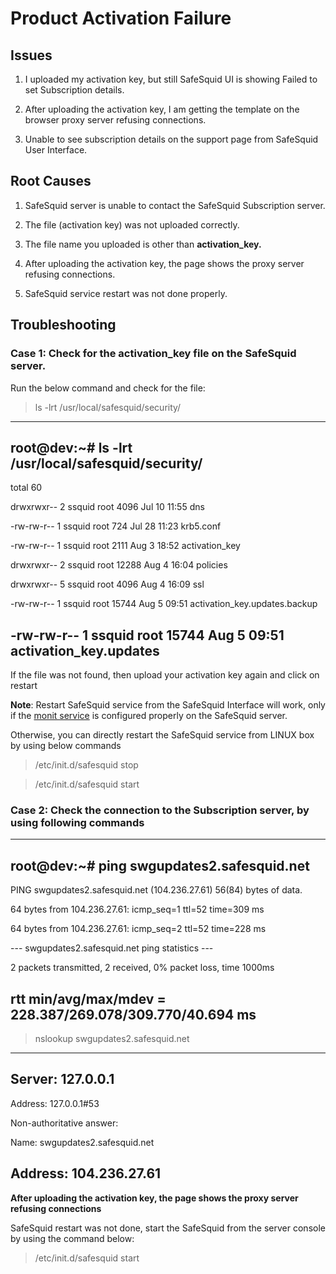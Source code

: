 # Product Activation Failure

## Issues

1.  I uploaded my activation key, but still SafeSquid UI is showing Failed to set Subscription details.

1.  After uploading the activation key, I am getting the template on the browser proxy server refusing connections.

1.  Unable to see subscription details on the support page from SafeSquid User Interface.

## Root Causes

1.  SafeSquid server is unable to contact the SafeSquid Subscription server.

1.  The file (activation key) was not uploaded correctly.

1.  The file name you uploaded is other than **activation_key.**

1.  After uploading the activation key, the page shows the proxy server refusing connections.

1.  SafeSquid service restart was not done properly.

## Troubleshooting

### Case 1: Check for the activation_key file on the SafeSquid server.

Run the below command and check for the file:

> ls -lrt /usr/local/safesquid/security/

  ---------------------------------------------------------------------------
  root@dev:~# ls -lrt /usr/local/safesquid/security/
  ---------------------------------------------------------------------------
  total 60

  drwxrwxr-- 2 ssquid root 4096 Jul 10 11:55 dns

  -rw-rw-r-- 1 ssquid root 724 Jul 28 11:23 krb5.conf

  -rw-rw-r-- 1 ssquid root 2111 Aug 3 18:52 activation_key

  drwxrwxr-- 2 ssquid root 12288 Aug 4 16:04 policies

  drwxrwxr-- 5 ssquid root 4096 Aug 4 16:09 ssl

  -rw-rw-r-- 1 ssquid root 15744 Aug 5 09:51 activation_key.updates.backup

  -rw-rw-r-- 1 ssquid root 15744 Aug 5 09:51 activation_key.updates
  ---------------------------------------------------------------------------

If the file was not found, then upload your activation key again and click on restart

**Note**: Restart SafeSquid service from the SafeSquid Interface will work, only if the [monit service](https://help.safesquid.com/portal/en/kb/articles/setup-monit-for-safesquid-monitoring) is configured properly on the SafeSquid server.

Otherwise, you can directly restart the SafeSquid service from LINUX box by using below commands

> /etc/init.d/safesquid stop

> /etc/init.d/safesquid start

### Case 2: Check the connection to the Subscription server, by using following commands

  -----------------------------------------------------------------------
  root@dev:~# ping swgupdates2.safesquid.net
  -----------------------------------------------------------------------
  PING swgupdates2.safesquid.net (104.236.27.61) 56(84) bytes of data.

  64 bytes from 104.236.27.61: icmp_seq=1 ttl=52 time=309 ms

  64 bytes from 104.236.27.61: icmp_seq=2 ttl=52 time=228 ms

  --- swgupdates2.safesquid.net ping statistics ---

  2 packets transmitted, 2 received, 0% packet loss, time 1000ms

  rtt min/avg/max/mdev = 228.387/269.078/309.770/40.694 ms
  -----------------------------------------------------------------------

> nslookup swgupdates2.safesquid.net

  -----------------------------------------------------------------------
  Server: 127.0.0.1
  -----------------------------------------------------------------------
  Address: 127.0.0.1#53

  Non-authoritative answer:

  Name: swgupdates2.safesquid.net

  Address: 104.236.27.61
  -----------------------------------------------------------------------

**After uploading the activation key, the page shows the proxy server refusing connections**

SafeSquid restart was not done, start the SafeSquid from the server console by using the command below:

> /etc/init.d/safesquid start
